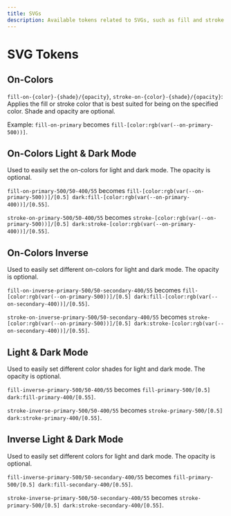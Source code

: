 ```yaml
---
title: SVGs
description: Available tokens related to SVGs, such as fill and stroke color.
---
```


# SVG Tokens

## On-Colors

`fill-on-{color}-{shade}/{opacity}`, `stroke-on-{color}-{shade}/{opacity}`: Applies the fill or stroke color that is best suited for being on the specified color. Shade and opacity are optional.

Example: `fill-on-primary` becomes `fill-[color:rgb(var(--on-primary-500))]`.

## On-Colors Light & Dark Mode

Used to easily set the on-colors for light and dark mode. The opacity is optional.

`fill-on-primary-500/50-400/55` becomes `fill-[color:rgb(var(--on-primary-500))]/[0.5] dark:fill-[color:rgb(var(--on-primary-400))]/[0.55]`.

`stroke-on-primary-500/50-400/55` becomes `stroke-[color:rgb(var(--on-primary-500))]/[0.5] dark:stroke-[color:rgb(var(--on-primary-400))]/[0.55]`.

## On-Colors Inverse

Used to easily set different on-colors for light and dark mode. The opacity is optional.

`fill-on-inverse-primary-500/50-secondary-400/55` becomes `fill-[color:rgb(var(--on-primary-500))]/[0.5] dark:fill-[color:rgb(var(--on-secondary-400))]/[0.55]`.

`stroke-on-inverse-primary-500/50-secondary-400/55` becomes `stroke-[color:rgb(var(--on-primary-500))]/[0.5] dark:stroke-[color:rgb(var(--on-secondary-400))]/[0.55]`.

## Light & Dark Mode

Used to easily set different color shades for light and dark mode. The opacity is optional.

`fill-inverse-primary-500/50-400/55` becomes `fill-primary-500/[0.5] dark:fill-primary-400/[0.55]`.

`stroke-inverse-primary-500/50-400/55` becomes `stroke-primary-500/[0.5] dark:stroke-primary-400/[0.55]`.

## Inverse Light & Dark Mode

Used to easily set different colors for light and dark mode. The opacity is optional.

`fill-inverse-primary-500/50-secondary-400/55` becomes `fill-primary-500/[0.5] dark:fill-secondary-400/[0.55]`.

`stroke-inverse-primary-500/50-secondary-400/55` becomes `stroke-primary-500/[0.5] dark:stroke-secondary-400/[0.55]`.